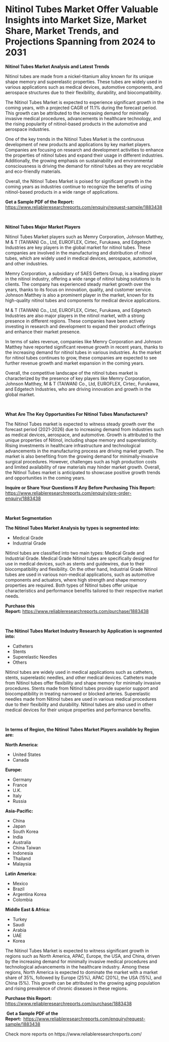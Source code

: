 <p><h1>Nitinol Tubes Market Offer Valuable Insights into Market Size, Market Share, Market Trends, and Projections Spanning from 2024 to 2031</h1></p><p><strong>Nitinol Tubes Market Analysis and Latest Trends</strong></p>
<p><p>Nitinol tubes are made from a nickel-titanium alloy known for its unique shape memory and superelastic properties. These tubes are widely used in various applications such as medical devices, automotive components, and aerospace structures due to their flexibility, durability, and biocompatibility.</p><p>The Nitinol Tubes Market is expected to experience significant growth in the coming years, with a projected CAGR of 11.1% during the forecast period. This growth can be attributed to the increasing demand for minimally invasive medical procedures, advancements in healthcare technology, and the rising popularity of nitinol-based products in the automotive and aerospace industries.</p><p>One of the key trends in the Nitinol Tubes Market is the continuous development of new products and applications by key market players. Companies are focusing on research and development activities to enhance the properties of nitinol tubes and expand their usage in different industries. Additionally, the growing emphasis on sustainability and environmental consciousness is driving the demand for nitinol tubes as they are recyclable and eco-friendly materials.</p><p>Overall, the Nitinol Tubes Market is poised for significant growth in the coming years as industries continue to recognize the benefits of using nitinol-based products in a wide range of applications.</p></p>
<p><strong>Get a Sample PDF of the Report:&nbsp;</strong> <a href="https://www.reliableresearchreports.com/enquiry/request-sample/1883438">https://www.reliableresearchreports.com/enquiry/request-sample/1883438</a></p>
<p>&nbsp;</p>
<p><strong>Nitinol Tubes Major Market Players</strong></p>
<p><p>Nitinol Tubes Market players such as Memry Corporation, Johnson Matthey, M & T (TAIWAN) Co., Ltd, EUROFLEX, Cirtec, Furukawa, and Edgetech Industries are key players in the global market for nitinol tubes. These companies are involved in the manufacturing and distribution of nitinol tubes, which are widely used in medical devices, aerospace, automotive, and other industries.</p><p>Memry Corporation, a subsidiary of SAES Getters Group, is a leading player in the nitinol industry, offering a wide range of nitinol tubing solutions to its clients. The company has experienced steady market growth over the years, thanks to its focus on innovation, quality, and customer service. Johnson Matthey is also a prominent player in the market, known for its high-quality nitinol tubes and components for medical device applications.</p><p>M & T (TAIWAN) Co., Ltd, EUROFLEX, Cirtec, Furukawa, and Edgetech Industries are also major players in the nitinol market, with a strong presence in different regions. These companies have been actively investing in research and development to expand their product offerings and enhance their market presence.</p><p>In terms of sales revenue, companies like Memry Corporation and Johnson Matthey have reported significant revenue growth in recent years, thanks to the increasing demand for nitinol tubes in various industries. As the market for nitinol tubes continues to grow, these companies are expected to see further revenue growth and market expansion in the coming years.</p><p>Overall, the competitive landscape of the nitinol tubes market is characterized by the presence of key players like Memry Corporation, Johnson Matthey, M & T (TAIWAN) Co., Ltd, EUROFLEX, Cirtec, Furukawa, and Edgetech Industries, who are driving innovation and growth in the global market.</p></p>
<p>&nbsp;</p>
<p><strong>What Are The Key Opportunities For Nitinol Tubes Manufacturers?</strong></p>
<p><p>The Nitinol Tubes market is expected to witness steady growth over the forecast period (2021-2026) due to increasing demand from industries such as medical devices, aerospace, and automotive. Growth is attributed to the unique properties of Nitinol, including shape memory and superelasticity. Rising investments in healthcare infrastructure and technological advancements in the manufacturing process are driving market growth. The market is also benefiting from the growing demand for minimally-invasive surgical procedures. However, challenges such as high production costs and limited availability of raw materials may hinder market growth. Overall, the Nitinol Tubes market is anticipated to showcase positive growth trends and opportunities in the coming years.</p></p>
<p><strong>Inquire or Share Your Questions If Any Before Purchasing This Report:</strong> <a href="https://www.reliableresearchreports.com/enquiry/pre-order-enquiry/1883438">https://www.reliableresearchreports.com/enquiry/pre-order-enquiry/1883438</a></p>
<p>&nbsp;</p>
<p><strong>Market Segmentation</strong></p>
<p><strong>The Nitinol Tubes Market Analysis by types is segmented into:</strong></p>
<p><ul><li>Medical Grade</li><li>Industrial Grade</li></ul></p>
<p><p>Nitinol tubes are classified into two main types: Medical Grade and Industrial Grade. Medical Grade Nitinol tubes are specifically designed for use in medical devices, such as stents and guidewires, due to their biocompatibility and flexibility. On the other hand, Industrial Grade Nitinol tubes are used in various non-medical applications, such as automotive components and actuators, where high strength and shape memory properties are required. Both types of Nitinol tubes offer unique characteristics and performance benefits tailored to their respective market needs.</p></p>
<p><strong>Purchase this Report:&nbsp;</strong><a href="https://www.reliableresearchreports.com/purchase/1883438">https://www.reliableresearchreports.com/purchase/1883438</a></p>
<p>&nbsp;</p>
<p><strong>The Nitinol Tubes Market Industry Research by Application is segmented into:</strong></p>
<p><ul><li>Catheters</li><li>Stents</li><li>Superelastic Needles</li><li>Others</li></ul></p>
<p><p>Nitinol tubes are widely used in medical applications such as catheters, stents, superelastic needles, and other medical devices. Catheters made from Nitinol tubes offer flexibility and shape memory for minimally invasive procedures. Stents made from Nitinol tubes provide superior support and biocompatibility in treating narrowed or blocked arteries. Superelastic needles made from Nitinol tubes are used in various medical procedures due to their flexibility and durability. Nitinol tubes are also used in other medical devices for their unique properties and performance benefits.</p></p>
<p>&nbsp;</p>
<p><strong>In terms of Region, the Nitinol Tubes Market Players available by Region are:</strong></p>
<p>
    <p> <strong> North America: </strong>
        <ul>
            <li>United States</li>
            <li>Canada</li>
        </ul>
        </p> 
    <p> <strong> Europe: </strong>
        <ul>
            <li>Germany</li>
            <li>France</li>
            <li>U.K.</li>
            <li>Italy</li>
            <li>Russia</li>
        </ul>
        </p> 
    <p> <strong> Asia-Pacific: </strong>
        <ul>
            <li>China</li>
            <li>Japan</li>
            <li>South Korea</li>
            <li>India</li>
            <li>Australia</li>
            <li>China Taiwan</li>
            <li>Indonesia</li>
            <li>Thailand</li>
            <li>Malaysia</li>
        </ul>
        </p> 
    <p> <strong> Latin America: </strong>
        <ul>
            <li>Mexico</li>
            <li>Brazil</li>
            <li>Argentina Korea</li>
            <li>Colombia</li>
        </ul>
        </p> 
    <p> <strong> Middle East & Africa: </strong>
        <ul>
            <li>Turkey</li>
            <li>Saudi</li>
            <li>Arabia</li>
            <li>UAE</li>
            <li>Korea</li>
        </ul>
    </p>
    </p>
<p><p>The Nitinol Tubes Market is expected to witness significant growth in regions such as North America, APAC, Europe, the USA, and China, driven by the increasing demand for minimally invasive medical procedures and technological advancements in the healthcare industry. Among these regions, North America is expected to dominate the market with a market share of 35%, followed by Europe (25%), APAC (20%), the USA (15%), and China (5%). This growth can be attributed to the growing aging population and rising prevalence of chronic diseases in these regions.</p></p>
<p><strong>Purchase this Report: </strong><a href="https://www.reliableresearchreports.com/purchase/1883438">https://www.reliableresearchreports.com/purchase/1883438</a></p>
<p>&nbsp;<strong>Get a Sample PDF of the Report:&nbsp;&nbsp;</strong><a href="https://www.reliableresearchreports.com/enquiry/request-sample/1883438">https://www.reliableresearchreports.com/enquiry/request-sample/1883438</a></p>
<p><strong></strong></p>
<p>Check more reports on https://www.reliableresearchreports.com/</p>